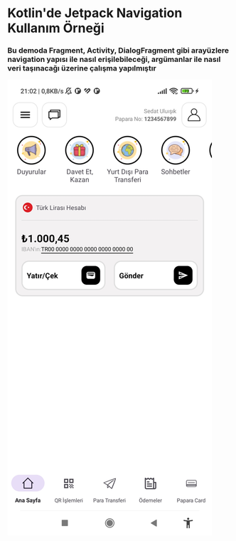 # Kotlin'de Jetpack Navigation Kullanım Örneği
 
### Bu demoda Fragment, Activity, DialogFragment gibi arayüzlere navigation yapısı ile nasıl erişilebileceği, argümanlar ile nasıl veri taşınacağı üzerine çalışma yapılmıştır

![Resim](https://github.com/Sedat-Uluisik/JetpackNavigationWithPaparaUIClone/blob/main/images/home_screen.jpg)
